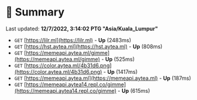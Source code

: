 # 📖 Summary
Last updated: **12/7/2022, 3:14:02 PTG "Asia/Kuala_Lumpur"**

- `GET` [https://lilr.ml](https://lilr.ml) - **Up** (2483ms)
- `GET` [https://hst.aytea.ml](https://hst.aytea.ml) - **Up** (808ms)
- `GET` [https://memeapi.aytea.ml/gimme](https://memeapi.aytea.ml/gimme) - **Up** (525ms)
- `GET` [https://color.aytea.ml/4b31d6.png](https://color.aytea.ml/4b31d6.png) - **Up** (1417ms)
- `GET` [https://memeapi.aytea.ml](https://memeapi.aytea.ml) - **Up** (187ms)
- `GET` [https://memeapi.aytea14.repl.co/gimme](https://memeapi.aytea14.repl.co/gimme) - **Up** (615ms)
